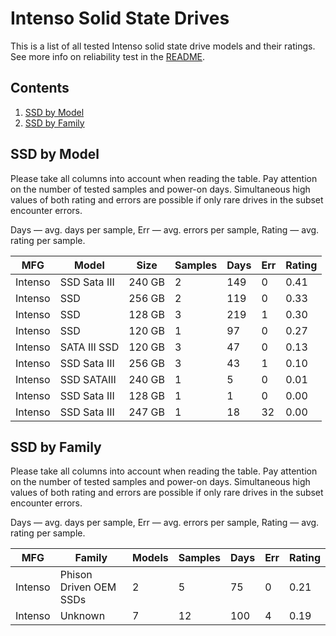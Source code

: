 Intenso Solid State Drives
==========================

This is a list of all tested Intenso solid state drive models and their ratings. See
more info on reliability test in the [README](https://github.com/linuxhw/SMART).

Contents
--------

1. [ SSD by Model  ](#ssd-by-model)
2. [ SSD by Family ](#ssd-by-family)

SSD by Model
------------

Please take all columns into account when reading the table. Pay attention on the
number of tested samples and power-on days. Simultaneous high values of both rating
and errors are possible if only rare drives in the subset encounter errors.

Days   — avg. days per sample,
Err    — avg. errors per sample,
Rating — avg. rating per sample.

| MFG       | Model              | Size   | Samples | Days  | Err   | Rating |
|-----------|--------------------|--------|---------|-------|-------|--------|
| Intenso   | SSD Sata III       | 240 GB | 2       | 149   | 0     | 0.41   |
| Intenso   | SSD                | 256 GB | 2       | 119   | 0     | 0.33   |
| Intenso   | SSD                | 128 GB | 3       | 219   | 1     | 0.30   |
| Intenso   | SSD                | 120 GB | 1       | 97    | 0     | 0.27   |
| Intenso   | SATA III SSD       | 120 GB | 3       | 47    | 0     | 0.13   |
| Intenso   | SSD Sata III       | 256 GB | 3       | 43    | 1     | 0.10   |
| Intenso   | SSD SATAIII        | 240 GB | 1       | 5     | 0     | 0.01   |
| Intenso   | SSD Sata III       | 128 GB | 1       | 1     | 0     | 0.00   |
| Intenso   | SSD Sata III       | 247 GB | 1       | 18    | 32    | 0.00   |

SSD by Family
-------------

Please take all columns into account when reading the table. Pay attention on the
number of tested samples and power-on days. Simultaneous high values of both rating
and errors are possible if only rare drives in the subset encounter errors.

Days   — avg. days per sample,
Err    — avg. errors per sample,
Rating — avg. rating per sample.

| MFG       | Family                 | Models | Samples | Days  | Err   | Rating |
|-----------|------------------------|--------|---------|-------|-------|--------|
| Intenso   | Phison Driven OEM SSDs | 2      | 5       | 75    | 0     | 0.21   |
| Intenso   | Unknown                | 7      | 12      | 100   | 4     | 0.19   |
